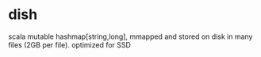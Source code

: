 dish
====

scala mutable hashmap[string,long], mmapped and stored on disk in many files (2GB per file). optimized for SSD
